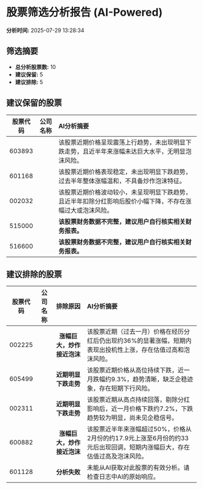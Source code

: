 # 股票筛选分析报告 (AI-Powered)

**分析时间:** 2025-07-29 13:28:34

## 筛选摘要

- **总分析股票数:** 10
- **建议保留:** 5
- **建议排除:** 5

## 建议保留的股票

| 股票代码 | 公司名称 | AI分析摘要 |
|:---:|:---:|:---|
| 603893 |  | 该股票近期价格呈现震荡上行趋势，未出现明显下跌走势，且近半年来涨幅未达巨大水平，无明显泡沫风险。 |
| 601168 |  | 该股票近期价格表现稳定，未出现明显下跌趋势，过去半年整体涨幅温和，不具备炒作泡沫特征。 |
| 002032 |  | 该股票近期价格波动较小，未呈现明显下跌趋势，且近半年扣除分红影响后股价小幅下降，不存在涨幅过大或泡沫风险。 |
| 515000 |  | **该股票财务数据不完整，建议用户自行核实相关财务报表。** |
| 516600 |  | **该股票财务数据不完整，建议用户自行核实相关财务报表。** |

## 建议排除的股票

| 股票代码 | 公司名称 | 排除原因 | AI分析摘要 |
|:---:|:---:|:---:|:---|
| 002225 |  | **涨幅巨大，炒作接近泡沫** | 该股票近期（过去一月）价格在经历分红后仍出现约36%的显著涨幅，短期内表现出投机性上涨，存在估值过高和泡沫风险。 |
| 605499 |  | **近期明显下跌走势** | 该股票近期价格从高位持续下跌，近一月跌幅约9.3%，趋势清晰，缺乏企稳迹象，存在短期下行风险。 |
| 002311 |  | **近期明显下跌走势** | 该股票近期从高点持续回落，剔除分红影响后，近一月价格下跌约7.2%，下跌趋势较为明显，尚未见企稳信号。 |
| 600882 |  | **涨幅巨大，炒作接近泡沫** | 该股票近半年来涨幅超过50%，价格从2月份的约17.9元上涨至6月份的约33元后出现回调，短期内涨幅巨大，存在估值过高及泡沫风险。 |
| 601128 |  | **分析失败** | 未能从AI获取对此股票的有效分析。请检查日志中AI的原始响应。 |
